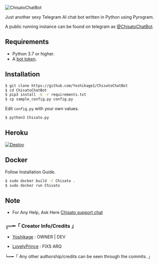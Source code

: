 ![ChisatoChatBot](https://telegra.ph/file/b6240a4e08bb892a3b600.jpg) 

 Just another sexy Telegram AI chat bot written in Python using Pyrogram.

A public running instance can be found on telegram as [@ChisatoChatBot](https://t.me/ChisatoChatBot).


## Requirements

- Python 3.7 or higher.
- A [bot token](//t.me/botfather).


## Installation

```sh
$ git clone https://github.com/Yoshikage1/ChisatoChatBot
$ cd ChisatoChatBot
$ pip3 install -U -r requirements.txt
$ cp sample_config.py config.py
```
Edit `config.py` with your own values.
```sh
$ python3 Chisato.py
```


## Heroku

[![Deploy](https://www.herokucdn.com/deploy/button.svg)](https://heroku.com/deploy?template=https://github.com/Yoshikage1/ChisatoChatBot)


## Docker

Follow Installation Guide.
```sh
$ sudo docker build -t Chisato .
$ sudo docker run Chisato
```

## Note

- For Any Help, Ask Here [Chisato support chat](https://t.me/kakashi_bots_support)

### ╔═━「 Creator Info/Credits 」

+ [Yoshikage](https://github.com/Yoshikage1) : OWNER | DEV

+ [LovelyPrince](https://github.com/Awesome-Prince) : FIXS ARQ 

╘═━「 Any other authorship/credits can be seen through the commits. 」

